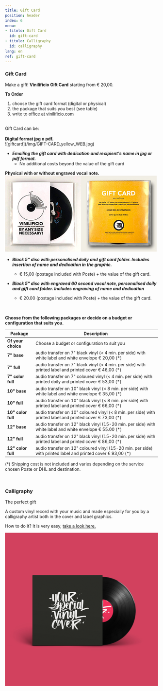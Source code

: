 ```yaml
---
title: Gift Card
position: header
index: 6
menu:
- titolo: Gift Card
  id: gift-card
- titolo: Calligraphy
  id: calligraphy
lang: en
ref: gift-card
---
```



### Gift Card
Make a gift! <b>Vinilificio Gift Card</b> starting from € 20,00.
<br>


**To Order**
1. choose the gift card format (digital or physical)
2. the package that suits you best (see table)
3. write to <a href="mailto:office@vinilificio.com">office at vinilificio.com</a>

<br>
Gift Card can be:
<br><br>
<b>Digital format jpg o pdf.</b><br>
![giftcard](/img/GIFT-CARD_yellow_WEB.jpg)<br>


* ***Emailing the gift card with dedication and recipient's name in jpg or pdf format.***
  + No additional costs beyond the value of the gift card<br>

<b>Physical with or without engraved vocal note.</b><br>
![giftcardvinile](/img/gift-card-mockup-front_web.jpg)![giftcardvinile](/img/gift-card-mockup-back_web.jpg) <br>


* ***Black 5" disc with personalised doily and gift card folder. Includes insertion of name and dedication in the graphic.***
  + € 15,00 (postage included with Poste) + the value of the gift card.

* ***Black 5" disc with engraved 60 second vocal note, personalised doily and gift card folder. Includes engraving of name and dedication***
  + € 20.00 (postage included with Poste) + the value of the gift card.


<br><br>
**Choose from the following packages or decide on a budget or configuration that suits you.**
<br>

| **Package** |**Description** |
| --- | --- |
| **Of your choice** | Choose a budget or configuration to suit you |
| **7" base** | audio transfer on 7" black vinyl (< 4 min. per side) with white label and white envelope € 20,00 (*) |
| **7" full** | audio transfer on 7" black vinyl (< 4 min. per side) with printed label and printed cover € 46,00 (*) |
| **7" color full** | audio transfer on 7" coloured vinyl (< 4 min. per side) with printed doily and printed cover € 53,00 (*) |
| **10" base** | audio transfer on 10" black vinyl (< 8 min. per side) with white label and white envelope € 35,00 (*) |
| **10" full** | audio transfer on 10" black vinyl (< 8 min. per side) with printed label and printed cover € 66,00 (*)|
| **10" color full** | audio transfer on 10" coloured vinyl (< 8 min. per side) with printed label and printed cover € 73,00 (*)|
| **12" base** | audio transfer on 12" black vinyl (15-20 min. per side) with white label and white envelope € 55.00 (*) |
| **12" full** | audio transfer on 12" black vinyl (15-20 min. per side) with printed label and printed cover € 86,00 (*) |
| **12" color full** | audio transfer on 12" coloured vinyl (15-20 min. per side) with printed label and printed cover € 93,00 (*) |

(*) Shipping cost is not included and varies depending on the service chosen Poste or DHL and destination.

<br>


### Calligraphy
The perfect gift

A custom vinyl record with your music and made especially for you by a calligraphy artist both in the cover and label graphics.

How to do it? It is very easy, <a href="/en/calligraphy/">take a look here.</a>

![calligraphy](/img/CAROSELLO_1.jpg)


